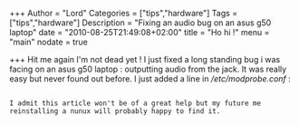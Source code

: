 +++
Author = "Lord"
Categories = ["tips","hardware"]
Tags = ["tips","hardware"]
Description = "Fixing an audio bug on an asus g50 laptop"
date = "2010-08-25T21:49:08+02:00"
title = "Ho hi !"
menu = "main"
nodate = true

+++
Hit me again I'm not dead yet ! I just fixed a long standing bug i was facing on an asus g50 laptop : outputting audio from the jack. It was really easy but never found out before.
I just added a line in */etc/modprobe.conf* : 
```options snd-hda-intel model=m51va position_fix=0

I admit this article won't be of a great help but my future me reinstalling a nunux will probably happy to find it.
